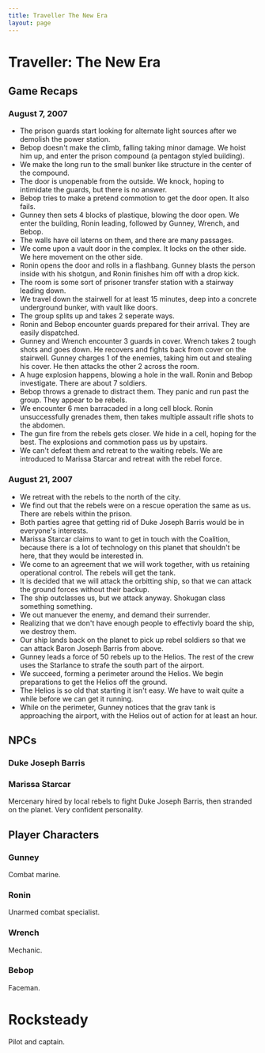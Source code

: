 ```yaml
---
title: Traveller The New Era
layout: page
---
```


# Traveller: The New Era
## Game Recaps
### August 7, 2007
  * The prison guards start looking for alternate light sources after we demolish the power station.
  * Bebop doesn't make the climb, falling taking minor damage. We hoist him up, and enter the prison compound (a pentagon styled building).
  * We make the long run to the small bunker like structure in the center of the compound.
  * The door is unopenable from the outside. We knock, hoping to intimidate the guards, but there is no answer.
  * Bebop tries to make a pretend commotion to get the door open. It also fails.
  * Gunney then sets 4 blocks of plastique, blowing the door open. We enter the building, Ronin leading, followed by Gunney, Wrench, and Bebop.
  * The walls have oil laterns on them, and there are many passages.
  * We come upon a vault door in the complex. It locks on the other side. We here movement on the other side.
  * Ronin opens the door and rolls in a flashbang. Gunney blasts the person inside with his shotgun, and Ronin finishes him off with a drop kick.
  * The room is some sort of prisoner transfer station with a stairway leading down.
  * We travel down the stairwell for at least 15 minutes, deep into a concrete underground bunker, with vault like doors.
  * The group splits up and takes 2 seperate ways.
  * Ronin and Bebop encounter guards prepared for their arrival. They are easily dispatched.
  * Gunney and Wrench encounter 3 guards in cover. Wrench takes 2 tough shots and goes down. He recovers and fights back from cover on the stairwell. Gunney charges 1 of the enemies, taking him out and stealing his cover. He then attacks the other 2 across the room.
  * A huge explosion happens, blowing a hole in the wall. Ronin and Bebop investigate. There are about 7 soldiers.
  * Bebop throws a grenade to distract them. They panic and run past the group. They appear to be rebels.
  * We encounter 6 men barracaded in a long cell block. Ronin unsuccessfully grenades them, then takes multiple assault rifle shots to the abdomen.
  * The gun fire from the rebels gets closer. We hide in a cell, hoping for the best. The explosions and commotion pass us by upstairs.
  * We can't defeat them and retreat to the waiting rebels. We are introduced to Marissa Starcar and retreat with the rebel force.
### August 21, 2007
  *  We retreat with the rebels to the north of the city.
  * We find out that the rebels were on a rescue operation the same as us. There are rebels within the prison.
  * Both parties agree that getting rid of Duke Joseph Barris would be in everyone's interests.
  * Marissa Starcar claims to want to get in touch with the Coalition, because there is a lot of technology on this planet that shouldn't be here, that they would be interested in.
  * We come to an agreement that we will work together, with us retaining operational control. The rebels will get the tank.
  * It is decided that we will attack the orbitting ship, so that we can attack the ground forces without their backup.
  * The ship outclasses us, but we attack anyway. Shokugan class something something.
  * We out manuever the enemy, and demand their surrender.
  * Realizing that we don't have enough people to effectivly board the ship, we destroy them.
  * Our ship lands back on the planet to pick up rebel soldiers so that we can attack Baron Joseph Barris from above.
  * Gunney leads a force of 50 rebels up to the Helios. The rest of the crew uses the Starlance to strafe the south part of the airport.
  * We succeed, forming a perimeter around the Helios. We begin preparations to get the Helios off the ground.
  * The Helios is so old that starting it isn't easy. We have to wait quite a while before we can get it running.
  * While on the perimeter, Gunney notices that the grav tank is approaching the airport, with the Helios out of action for at least an hour.
## NPCs
### Duke Joseph Barris
### Marissa Starcar
Mercenary hired by local rebels to fight Duke Joseph Barris, then stranded on the planet. Very confident personality.
## Player Characters
### Gunney
Combat marine.
### Ronin
Unarmed combat specialist.
### Wrench
Mechanic.
### Bebop
Faceman.
# Rocksteady
Pilot and captain.
